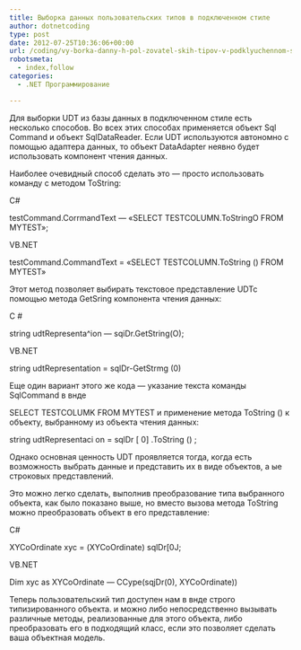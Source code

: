 ```yaml
---
title: Выборка данных пользовательских типов в подключенном стиле
author: dotnetcoding
type: post
date: 2012-07-25T10:36:06+00:00
url: /coding/vy-borka-danny-h-pol-zovatel-skih-tipov-v-podklyuchennom-stile.html
robotsmeta:
  - index,follow
categories:
  - .NET Программирование

---
```

Для выборки UDT из базы данных в подключенном стиле есть несколько способов. Во всех этих способах применяется объект Sql Command и объект SqlDataReader. Если UDT используются автономно с помощью адаптера данных, то объект DataAdapter неявно будет использовать компонент чтения данных.
  
<!--more-->


  
Наиболее очевидный способ сделать это — просто использовать команду с методом ToString:
  
C#

testCommand.CorrmandText &#8212; &#171;SELECT TESTCOLUMN.ToStringО FROM MYTEST&#187;;

VB.NET

testCommand.CommandText = &#171;SELECT TESTCOLUMN.ToString () FROM MYTEST&#187;

Этот метод позволяет выбирать текстовое представление UDTc помощью метода GetSring компонента чтения данных:

С #

string udtRepresenta^ion &#8212; sqiDr.GetString(O);

VB.NET

string udtRepresentation = sqlDr-GetStrmg (0)

Еще один вариант этого же кода — указание текста команды SqlCommand в внде

SELECT TESTCOLUMK FROM MYTEST и применение метода ToString () к объекту, выбранному из объекта чтения данных:

string udtRepresentaci on = sqlDr [ 0] .ToString () ;

Однако основная ценность UDT проявляется тогда, когда есть возможность выбрать данные и представить их в виде объектов, а ые строковых представлений.

Это можно легко сделать, выполнив преобразование типа выбранного объекта, как было показано выше, но вместо вызова метода ToString можно преобразовать объект в его представление:

C#

XYCoOrdinate хус = (XYCoOrdinate) sqlDr[0J;

VB.NET

Dim хус as XYCoOrdinate &#8212; CCype(sqjDr(0), XYCoOrdinate))

Теперь пользовательский тип доступен нам в внде строго типизированного объекта. и можно либо непосредственно вызывать различные методы, реализованные для этого объекта, либо преобразовать его в подходящий класс, если это позволяет сделать ваша объектная модель.